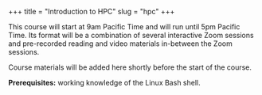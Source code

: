 +++
title = "Introduction to HPC"
slug = "hpc"
+++

This course will start at 9am Pacific Time and will run until 5pm Pacific Time. Its format will be a combination of
several interactive Zoom sessions and pre-recorded reading and video materials in-between the Zoom sessions.

Course materials will be added here shortly before the start of the course.

**Prerequisites:** working knowledge of the Linux Bash shell.
